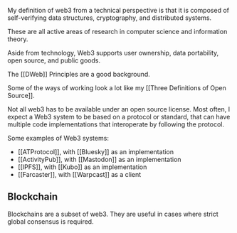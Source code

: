 ---
---

My definition of web3 from a technical perspective is that it is composed of self-verifying data structures, cryptography, and distributed systems. 

These are all active areas of research in computer science and information theory. 

Aside from technology, Web3 supports user ownership, data portability, open source, and public goods. 

The [[DWeb]] Principles are a good background.

Some of the ways of working look a lot like my [[Three Definitions of Open Source]].

Not all web3 has to be available under an open source license. Most often, I expect a Web3 system to be based on a protocol or standard, that can have multiple code implementations that interoperate by following the protocol. 

Some examples of Web3 systems:
* [[ATProtocol]], with [[Bluesky]] as an implementation 
* [[ActivityPub]], with [[Mastodon]] as an implementation 
* [[IPFS]], with [[Kubo]] as an implementation 
* [[Farcaster]], with [[Warpcast]] as a client

## Blockchain

Blockchains are a subset of web3. They are useful in cases where strict global consensus is required. 